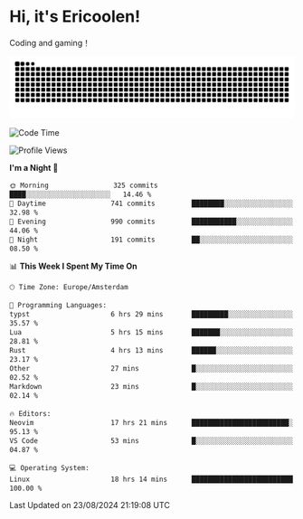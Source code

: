 # Hi, it's Ericoolen!
Coding and gaming！

<picture>
  <source media="(prefers-color-scheme: dark)" srcset="https://raw.githubusercontent.com/Eric-Song-Nop/Eric-Song-Nop/output/github-contribution-grid-snake-dark.svg">
  <source media="(prefers-color-scheme: light)" srcset="https://raw.githubusercontent.com/Eric-Song-Nop/Eric-Song-Nop/output/github-contribution-grid-snake.svg">
  <img alt="github contribution grid snake animation" src="https://raw.githubusercontent.com/Eric-Song-Nop/Eric-Song-Nop/output/github-contribution-grid-snake.svg">
</picture>

<!--START_SECTION:waka-->
![Code Time](http://img.shields.io/badge/Code%20Time-1%2C459%20hrs%2036%20mins-blue)

![Profile Views](http://img.shields.io/badge/Profile%20Views-0-blue)

**I'm a Night 🦉** 

```text
🌞 Morning                325 commits         ████░░░░░░░░░░░░░░░░░░░░░   14.46 % 
🌆 Daytime                741 commits         ████████░░░░░░░░░░░░░░░░░   32.98 % 
🌃 Evening                990 commits         ███████████░░░░░░░░░░░░░░   44.06 % 
🌙 Night                  191 commits         ██░░░░░░░░░░░░░░░░░░░░░░░   08.50 % 
```


📊 **This Week I Spent My Time On** 

```text
🕑︎ Time Zone: Europe/Amsterdam

💬 Programming Languages: 
typst                    6 hrs 29 mins       █████████░░░░░░░░░░░░░░░░   35.57 % 
Lua                      5 hrs 15 mins       ███████░░░░░░░░░░░░░░░░░░   28.81 % 
Rust                     4 hrs 13 mins       ██████░░░░░░░░░░░░░░░░░░░   23.17 % 
Other                    27 mins             █░░░░░░░░░░░░░░░░░░░░░░░░   02.52 % 
Markdown                 23 mins             █░░░░░░░░░░░░░░░░░░░░░░░░   02.14 % 

🔥 Editors: 
Neovim                   17 hrs 21 mins      ████████████████████████░   95.13 % 
VS Code                  53 mins             █░░░░░░░░░░░░░░░░░░░░░░░░   04.87 % 

💻 Operating System: 
Linux                    18 hrs 14 mins      █████████████████████████   100.00 % 
```


 Last Updated on 23/08/2024 21:19:08 UTC
<!--END_SECTION:waka-->
